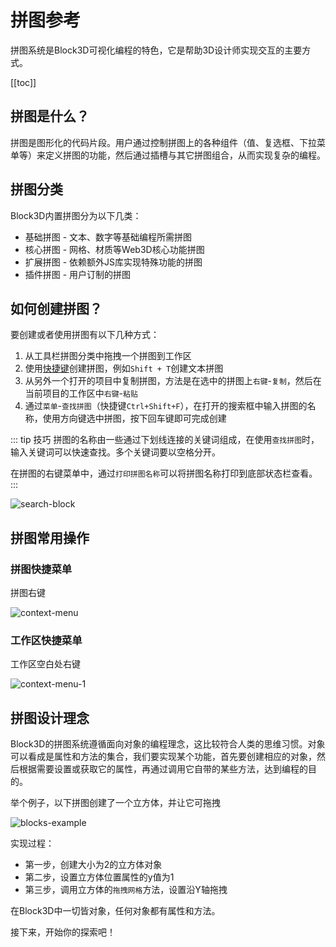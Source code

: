 # 拼图参考

拼图系统是Block3D可视化编程的特色，它是帮助3D设计师实现交互的主要方式。

[[toc]]

## 拼图是什么？

拼图是图形化的代码片段。用户通过控制拼图上的各种组件（值、复选框、下拉菜单等）来定义拼图的功能，然后通过插槽与其它拼图组合，从而实现复杂的编程。

## 拼图分类

Block3D内置拼图分为以下几类：

- 基础拼图 - 文本、数字等基础编程所需拼图
- 核心拼图 - 网格、材质等Web3D核心功能拼图
- 扩展拼图 - 依赖额外JS库实现特殊功能的拼图
- 插件拼图 - 用户订制的拼图

## 如何创建拼图？

要创建或者使用拼图有以下几种方式：

1. 从工具栏拼图分类中拖拽一个拼图到工作区
2. 使用[快捷键](../diving-deeper/shortcuts.md)创建拼图，例如`Shift + T`创建文本拼图
3. 从另外一个打开的项目中复制拼图，方法是在选中的拼图上`右键`-`复制`，然后在当前项目的工作区中`右键`-`粘贴`
4. 通过`菜单`-`查找拼图`（快捷键`Ctrl+Shift+F`），在打开的搜索框中输入拼图的名称，使用方向键选中拼图，按下回车键即可完成创建

::: tip 技巧
拼图的名称由一些通过下划线连接的关键词组成，在使用`查找拼图`时，输入关键词可以快速查找。多个关键词要以空格分开。

在拼图的右键菜单中，通过`打印拼图名称`可以将拼图名称打印到底部状态栏查看。
:::

![search-block](https://cdn.zjbku.com/blocks/search-block.png)

## 拼图常用操作

### 拼图快捷菜单

拼图右键

![context-menu](https://cdn.zjbku.com/blocks/context-menu.png)

### 工作区快捷菜单

工作区空白处右键

![context-menu-1](https://cdn.zjbku.com/blocks/context-menu-1.png)

## 拼图设计理念

Block3D的拼图系统遵循面向对象的编程理念，这比较符合人类的思维习惯。对象可以看成是属性和方法的集合，我们要实现某个功能，首先要创建相应的对象，然后根据需要设置或获取它的属性，再通过调用它自带的某些方法，达到编程的目的。

举个例子，以下拼图创建了一个立方体，并让它可拖拽

![blocks-example](https://cdn.zjbku.com/blocks/blocks-example-min.jpg)

实现过程：

- 第一步，创建大小为2的立方体对象
- 第二步，设置立方体位置属性的y值为1
- 第三步，调用立方体的`拖拽网格`方法，设置沿Y轴拖拽

在Block3D中一切皆对象，任何对象都有属性和方法。

接下来，开始你的探索吧！